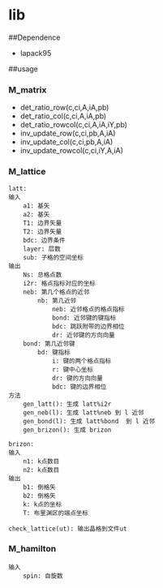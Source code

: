 # lib 

##Dependence
- lapack95

##usage

### M_matrix
  - det_ratio_row(c,ci,A,iA,pb)
  - det_ratio_col(c,ci,A,iA,pb)
  - det_ratio_rowcol(c,ci,A,iA,iY,pb)
  - inv_update_row(c,ci,pb,A,iA)
  - inv_update_col(c,ci,pb,A,iA)
  - inv_update_rowcol(c,ci,iY,A,iA)

### M_lattice
```
latt:
输入
	a1: 基矢
	a2: 基矢
	T1: 边界矢量
	T2: 边界矢量
	bdc: 边界条件
	layer: 层数
	sub: 子格的空间坐标
输出
	Ns: 总格点数
	i2r: 格点指标对应的坐标
	neb: 第几个格点的近邻
		nb: 第几近邻
			neb: 近邻格点的格点指标
			bond: 近邻键的键指标
			bdc: 跳跃附带的边界相位
			dr: 近邻键的方向向量
	bond: 第几近邻键
		bd: 键指标
			i: 键的两个格点指标
			r: 键中心坐标
			dr: 键的方向向量
			bdc: 键的边界相位
方法
	gen_latt(): 生成 latt%i2r
	gen_neb(l): 生成 latt%neb 到 l 近邻
	gen_bond(l): 生成 latt%bond  到 l 近邻 
	gen_brizon(): 生成 brizon

brizon:
输入
	n1: k点数目
	n2: k点数目
输出
	b1: 倒格矢
	b2: 倒格矢
	k: k点的坐标
	T: 布里渊区的端点坐标

check_lattice(ut): 输出晶格到文件ut
```

### M_hamilton
```
输入
	spin: 自旋数
```
